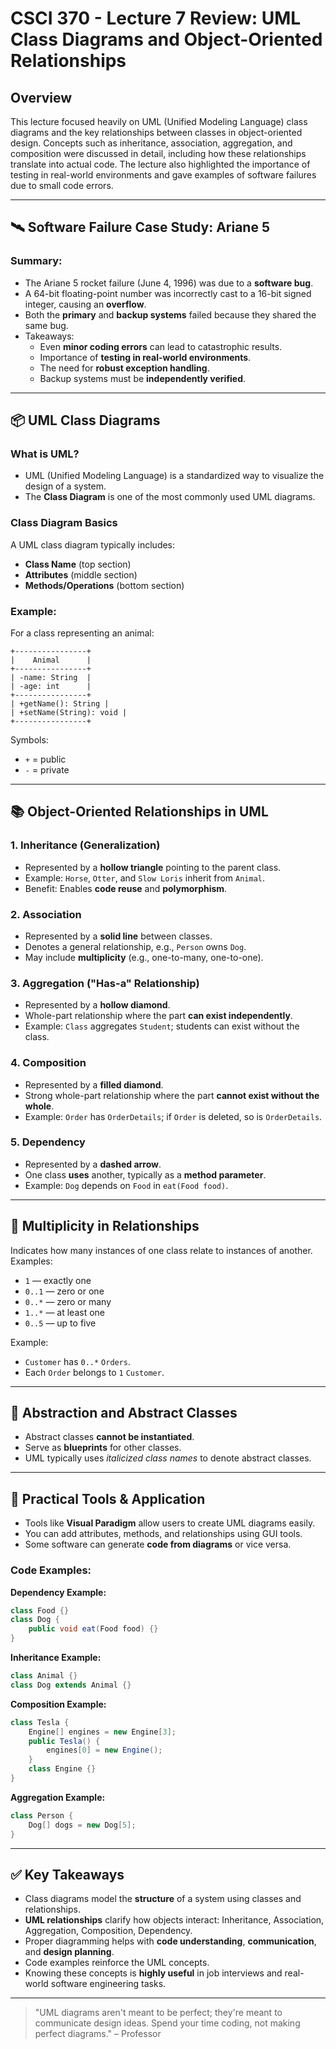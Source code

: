 # CSCI 370 - Lecture 7 Review: UML Class Diagrams and Object-Oriented Relationships

## Overview

This lecture focused heavily on UML (Unified Modeling Language) class diagrams and the key relationships between classes in object-oriented design. Concepts such as inheritance, association, aggregation, and composition were discussed in detail, including how these relationships translate into actual code. The lecture also highlighted the importance of testing in real-world environments and gave examples of software failures due to small code errors.

---

## 🛰 Software Failure Case Study: Ariane 5

### Summary:

- The Ariane 5 rocket failure (June 4, 1996) was due to a **software bug**.
- A 64-bit floating-point number was incorrectly cast to a 16-bit signed integer, causing an **overflow**.
- Both the **primary** and **backup systems** failed because they shared the same bug.
- Takeaways:
  - Even **minor coding errors** can lead to catastrophic results.
  - Importance of **testing in real-world environments**.
  - The need for **robust exception handling**.
  - Backup systems must be **independently verified**.

---

## 📦 UML Class Diagrams

### What is UML?

- UML (Unified Modeling Language) is a standardized way to visualize the design of a system.
- The **Class Diagram** is one of the most commonly used UML diagrams.

### Class Diagram Basics

A UML class diagram typically includes:

- **Class Name** (top section)
- **Attributes** (middle section)
- **Methods/Operations** (bottom section)

### Example:

For a class representing an animal:

```
+----------------+
|    Animal      |
+----------------+
| -name: String  |
| -age: int      |
+----------------+
| +getName(): String |
| +setName(String): void |
+----------------+
```

Symbols:

- `+` = public
- `-` = private

---

## 📚 Object-Oriented Relationships in UML

### 1. Inheritance (Generalization)

- Represented by a **hollow triangle** pointing to the parent class.
- Example: `Horse`, `Otter`, and `Slow Loris` inherit from `Animal`.
- Benefit: Enables **code reuse** and **polymorphism**.

### 2. Association

- Represented by a **solid line** between classes.
- Denotes a general relationship, e.g., `Person` owns `Dog`.
- May include **multiplicity** (e.g., one-to-many, one-to-one).

### 3. Aggregation ("Has-a" Relationship)

- Represented by a **hollow diamond**.
- Whole-part relationship where the part **can exist independently**.
- Example: `Class` aggregates `Student`; students can exist without the class.

### 4. Composition

- Represented by a **filled diamond**.
- Strong whole-part relationship where the part **cannot exist without the whole**.
- Example: `Order` has `OrderDetails`; if `Order` is deleted, so is `OrderDetails`.

### 5. Dependency

- Represented by a **dashed arrow**.
- One class **uses** another, typically as a **method parameter**.
- Example: `Dog` depends on `Food` in `eat(Food food)`.

---

## 🔁 Multiplicity in Relationships

Indicates how many instances of one class relate to instances of another.
Examples:

- `1` — exactly one
- `0..1` — zero or one
- `0..*` — zero or many
- `1..*` — at least one
- `0..5` — up to five

Example:

- `Customer` has `0..*` `Orders`.
- Each `Order` belongs to `1` `Customer`.

---

## 🧱 Abstraction and Abstract Classes

- Abstract classes **cannot be instantiated**.
- Serve as **blueprints** for other classes.
- UML typically uses _italicized class names_ to denote abstract classes.

---

## 🧪 Practical Tools & Application

- Tools like **Visual Paradigm** allow users to create UML diagrams easily.
- You can add attributes, methods, and relationships using GUI tools.
- Some software can generate **code from diagrams** or vice versa.

### Code Examples:

**Dependency Example:**

```java
class Food {}
class Dog {
    public void eat(Food food) {}
}
```

**Inheritance Example:**

```java
class Animal {}
class Dog extends Animal {}
```

**Composition Example:**

```java
class Tesla {
    Engine[] engines = new Engine[3];
    public Tesla() {
        engines[0] = new Engine();
    }
    class Engine {}
}
```

**Aggregation Example:**

```java
class Person {
    Dog[] dogs = new Dog[5];
}
```

---

## ✅ Key Takeaways

- Class diagrams model the **structure** of a system using classes and relationships.
- **UML relationships** clarify how objects interact: Inheritance, Association, Aggregation, Composition, Dependency.
- Proper diagramming helps with **code understanding**, **communication**, and **design planning**.
- Code examples reinforce the UML concepts.
- Knowing these concepts is **highly useful** in job interviews and real-world software engineering tasks.

---

> "UML diagrams aren't meant to be perfect; they're meant to communicate design ideas. Spend your time coding, not making perfect diagrams." – Professor

